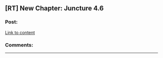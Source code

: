 ## [RT] New Chapter: Juncture 4.6

### Post:

[Link to content](http://junctureserial.blogspot.co.il/2016/01/juncture-46.html?m=1)

### Comments:

---

